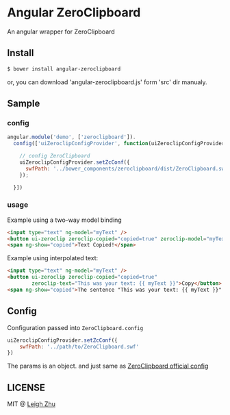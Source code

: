 # Angular ZeroClipboard

An angular wrapper for ZeroClipboard

## Install

```sh
$ bower install angular-zeroclipboard
```

or, you can download 'angular-zeroclipboard.js' form 'src'  dir manualy.

## Sample

### config

```js
angular.module('demo', ['zeroclipboard']).
  config(['uiZeroclipConfigProvider', function(uiZeroclipConfigProvider) {

    // config ZeroClipboard
    uiZeroclipConfigProvider.setZcConf({
      swfPath: '../bower_components/zeroclipboard/dist/ZeroClipboard.swf'
    });

  }])
```

### usage

Example using a two-way model binding

```html
<input type="text" ng-model="myText" />
<button ui-zeroclip zeroclip-copied="copied=true" zeroclip-model="myText">Copy</button>
<span ng-show="copied">Text Copied!</span>
```

Example using interpolated text:

```html
<input type="text" ng-model="myText" />
<button ui-zeroclip zeroclip-copied="copied=true"
        zeroclip-text="This was your text: {{ myText }}">Copy</button>
<span ng-show="copied">The sentence "This was your text: {{ myText }}" was copied!</span>
```

## Config

Configuration passed into `ZeroClipboard.config`

```js
uiZeroclipConfigProvider.setZcConf({
    swfPath: '../path/to/ZeroClipboard.swf'
})
```

The params is an object. and just same as [ZeroClipboard official config](https://github.com/zeroclipboard/zeroclipboard/blob/master/docs/api/ZeroClipboard.md#configuration-options)

## LICENSE

MIT @ [Leigh Zhu](http://zhu.li)
